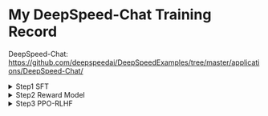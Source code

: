 # My DeepSpeed-Chat Training Record
DeepSpeed-Chat: https://github.com/deepspeedai/DeepSpeedExamples/tree/master/applications/DeepSpeed-Chat/

<details>
<summary>Step1 SFT</summary>

# Actor Model `facebook/opt-1.3b` 训练日志分析
    
## I. 参数设置

### 1. 模型与训练策略
*   **基础模型 (`model_name_or_path`)**: `facebook/opt-1.3b`
*   **训练数据集**: `Dahoas/rm-static`，Total Micro Batches * train_micro_batch_size_per_gpu * world_size 1907 * 8 * 1 = 15256 个样本。数据集地址：https://huggingface.co/datasets/Dahoas/rm-static
*   **LoRA 维度 (`lora_dim`)**: `128`
*   **梯度累积步数 (`gradient_accumulation_steps`)**: `16`

### 2. 分布式训练 (DeepSpeed Launcher)
*   **执行命令 (`cmd`)**:
    ```bash
    /root/miniconda3/bin/python -u -m deepspeed.launcher.launch --world_info=eyJsb2NhbGhvc3QiOiBbMF19 --master_addr=127.0.0.1 --master_port=29500 --enable_each_rank_log=None main.py --model_name_or_path facebook/opt-1.3b --gradient_accumulation_steps 16 --lora_dim 128 --zero_stage 0 --enable_tensorboard --tensorboard_path /root/DeepSpeedExamples/applications/DeepSpeed-Chat/output/actor-models/1.3b --deepspeed --output_dir /root/DeepSpeedExamples/applications/DeepSpeed-Chat/output/actor-models/1.3b
    ```
*   **节点信息 (`world_info`)**: `{'localhost': [0]}` (本地 GPU 0)
*   **主节点地址 (`master_addr`)**: `127.0.0.1`
*   **主节点端口 (`master_port`)**: `29500`
*   **节点数量 (`nnodes`)**: `1`
*   **本地进程数 (`num_local_procs`)**: `1` (使用1个GPU)
*   **总进程数/世界大小 (`dist_world_size`)**: `1`
*   **可见CUDA设备 (`CUDA_VISIBLE_DEVICES`)**: `0`

### 3. DeepSpeed 配置
#### a. 批处理大小
*   **训练总批次大小 (`train_batch_size`)**: `128`
*   **每个GPU的微批次大小 (`train_micro_batch_size_per_gpu`)**: `8`
    *   *(验证: 微批次 8 * 梯度累积 16 * GPU数量 1 = 128，与总批次大小相符)*

#### b. ZeRO 优化
*   **ZeRO 阶段 (`zero_stage` / `zero_optimization.stage`)**: `0`
*   **参数卸载 (`offload_param.device`)**: `none`
*   **优化器状态卸载 (`offload_optimizer.device`)**: `none`

#### c. 精度控制
*   **FP16 启用 (`fp16.enabled`)**: `True`
*   **FP16 损失缩放窗口 (`fp16.loss_scale_window`)**: `100`
*   **初始动态损失缩放值 (`initial_dynamic_scale` / `dynamic_loss_scale_args.init_scale`)**: `65536`

#### d. 优化器与学习率调度器
*   **使用的客户端优化器**: `FusedAdam`
*   **使用的客户端学习率调度器**: `torch.optim.lr_scheduler.LambdaLR`
*   **初始学习率 (`lr`)**: `0.001`
*   **初始动量 (`mom`)**: `(0.9, 0.95)`

#### e. 梯度处理
*   **梯度裁剪 (`gradient_clipping`)**: `1.0`
*   **梯度预缩放 (`prescale_gradients`)**: `false`

#### f. 日志与监控
*   **打印间隔步数 (`steps_per_print`)**: `10`
*   **TensorBoard 启用 (`tensorboard.enabled`)**: `True`
*   **TensorBoard 输出路径 (`tensorboard.output_path`)**: `/root/DeepSpeedExamples/applications/DeepSpeed-Chat/output/actor-models/1.3b/ds_tensorboard_logs/`
*   **TensorBoard 任务名称 (`tensorboard.job_name`)**: `step1_model_tensorboard`

#### g. 输出目录
*   **模型输出目录 (`output_dir`)**: `/root/DeepSpeedExamples/applications/DeepSpeed-Chat/output/actor-models/1.3b`

## II. 训练细节与执行过程

### 1. 环境与设置
*   **加速器 (`ds_accelerator`)**: `cuda` (自动检测)
*   **Python 环境**: `/root/miniconda3/bin/python`
*   **主机文件 (`hostfile`)**: 未找到，仅使用本地资源进行训练。
*   **CUDA 版本**: 安装版本 `11.8`，PyTorch 编译版本 `11.7` (被认为兼容)。
*   **DeepSpeed NCCL 后端**: 利用 PyTorch 的 NCCL 后端进行通信。
*   **FusedAdam 算子编译**: 耗时 `50.531` 秒。
*   **DeepSpeed 版本**: `0.9.5`

### 2. 训练运行
*   **训练轮次 (Epochs)**: `1`
*   **每轮的总微批次数 (Total Micro Batches)**: `1907`
*   **报告的模型参数量**: `1.429 B`
*   **序列长度 (Sequence Length)**: `512`

## III. 损失 (Loss) 与困惑度 (Perplexity) 变化

### 1. 初始评估 (Epoch 0/1)
*   **时间戳**: `[2025-05-02 10:52:48,xxx]`
*   **困惑度 (ppl)**: `8.376730918884277`
*   **损失 (loss)**: `2.125457763671875`

### 2. 训练过程中 (Epoch 1/1)
*   **性能指标 (代表性数值，存在波动)**:
    *   **延迟 (Latency)**: ~`0.33s` / micro-batch
    *   **TFLOPs**: ~`70-71`
    *   **Samples/sec**: ~`24`
    *   **Time/seq**: ~`0.04s`
    *   *注: 日志中出现过 `0.18s` 延迟和 `127.52` TFLOPs 的峰值，可能与批次大小或系统波动有关。*

### 3. 最终评估 (Epoch 1/1)
*   **时间戳**: `[2025-05-02 11:04:35,xxx]`
*   **困惑度 (ppl)**: `5.937998294830322`
*   **损失 (loss)**: `1.7813720703125`

## IV. 总结与变化

*   训练总共进行了 **1 个 epoch**。
*   **损失 (loss)** 从初始的 `2.125` 降低到 `1.781`。
*   **困惑度 (perplexity, ppl)** 从初始的 `8.377` 改善至 `5.938`。
*   主要训练循环和最终评估过程大约耗时: **11 分 47 秒** (不包括初始环境设置和 FusedAdam 编译时间)。

</details>


<details>
<summary>Step2 Reward Model</summary>

# Reward Model `facebook/opt-350m` 训练日志分析

## I. 参数设置

### 1. 命令行参数
*   **基础模型 (`model_name_or_path`)**: `facebook/opt-350m`
*   **起始填充数 (`num_padding_at_beginning`)**: `1` (OPT模型特定参数)
*   **权重衰减 (`weight_decay`)**: `0.1`
*   **Dropout (`dropout`)**: `0.0` (显式设置，覆盖模型默认值)
*   **梯度累积步数 (`gradient_accumulation_steps`)**: `4`
*   **ZeRO 阶段 (`zero_stage`)**: `0`
*   **TensorBoard 启用**: `True`
    *   **路径 (`tensorboard_path`)**: `/root/DeepSpeedExamples/applications/DeepSpeed-Chat/output/reward-models/350m`
*   **输出目录 (`output_dir`)**: `/root/DeepSpeedExamples/applications/DeepSpeed-Chat/output/reward-models/350m`
*   **LoRA 维度 (`lora_dim`)**: 命令中未指定，默认为 `0` (未使用LoRA)。

### 2. 分布式训练 (DeepSpeed Launcher)
*   **节点信息 (`world_info`)**: `{'localhost': [0]}` (在本地机器的 GPU 0 上训练)
*   **主节点地址 (`master_addr`)**: `127.0.0.1`
*   **主节点端口 (`master_port`)**: `29500`
*   **节点数量 (`nnodes`)**: `1`
*   **本地进程数 (`num_local_procs`)**: `1` (使用1个GPU)
*   **分布式世界大小 (`dist_world_size`)**: `1`
*   **可见CUDA设备 (`CUDA_VISIBLE_DEVICES`)**: `0`

### 3. DeepSpeed 配置 (来自 JSON 和日志细节)
*   **批处理大小:**
    *   **每个GPU的训练微批次大小 (`train_micro_batch_size_per_gpu`)**: `8`
    *   **有效训练批次大小 (`train_batch_size`)**: `32`
        *   *(计算: 8 微批次/GPU * 1 GPU * 4 累积步数 = 32)*
*   **ZeRO 优化:**
    *   **阶段 (`zero_optimization.stage`)**: `0`
    *   参数卸载 (`offload_param.device`): `none`
    *   优化器卸载 (`offload_optimizer.device`): `none`
*   **精度:**
    *   **FP16 启用 (`fp16.enabled`)**: `True`
    *   损失缩放窗口 (`loss_scale_window`): `100`
    *   初始动态缩放 (`initial_dynamic_scale`): `65536`
*   **优化器与学习率调度器:**
    *   **使用的客户端优化器**: `FusedAdam`
    *   **使用的客户端学习率调度器**: `torch.optim.lr_scheduler.LambdaLR`
    *   **初始学习率 (`lr`)**: `5e-05`
    *   **初始动量 (`mom`)**: `(0.9, 0.95)`
*   **梯度:**
    *   **梯度裁剪 (`gradient_clipping`)**: `1.0`
*   **日志与 TensorBoard:**
    *   **打印间隔步数 (`steps_per_print`)**: `10`
    *   **TensorBoard 启用 (`tensorboard.enabled`)**: `True`
    *   **输出路径 (`tensorboard.output_path`)**: `/root/DeepSpeedExamples/applications/DeepSpeed-Chat/output/reward-models/350m/ds_tensorboard_logs/`
    *   **任务名称 (`tensorboard.job_name`)**: `step2_model_tensorboard`

## II. 训练细节与执行过程

### 1. 环境与设置
*   **加速器 (`ds_accelerator`)**: `cuda` (自动检测)
*   **主机文件**: 未找到，使用本地资源。
*   **Python 环境**: `/root/miniconda3/bin/python`
*   **TorchVision Beta 版本警告**: 常规警告。
*   **CUDA 版本**: 安装版本 `11.8`，PyTorch 编译版本 `11.7` (兼容)。
*   **DeepSpeed NCCL 后端**: 使用 PyTorch 的 NCCL。
*   **FusedAdam 编译**: `ninja: no work to do.` 然后 `Loading extension module fused_adam... Time to load fused_adam op: 2.185... seconds` (可能已预编译或快速构建)。
*   **DeepSpeed 版本**: `0.9.5`
*   **模型 Dropout 覆盖**:
    *   `Setting model_config.dropout to 0.0`
    *   `Setting model_config.attention_dropout to 0.0`
    *   `Setting model_config.activation_dropout to 0.0`
*   **模型创建时间**: `>Creating model from_config took 38.67... seconds`

### 2. 数据加载与预处理
*   **数据集来源**: `Dahoas/rm-static` (来自 Hugging Face datasets, 已缓存)
*   **`create_prompt_dataset` 的训练阶段**: `2` (对应 Reward Model 训练数据)
*   **训练数据量**: `Creating dataset Dahoas_rm_static for train_phase=2 size=30502` -> **30502 个样本**
*   **评估数据量**: `Creating dataset Dahoas_rm_static for train_phase=2 size=2041` -> **2041 个样本**
*   **Tokenizer 并行警告**: Hugging Face tokenizer 在 fork 环境下的常规警告。

### 3. 训练运行
*   **训练轮次数 (Epochs)**: `1`
*   **每轮总微批次数**: `3813`

## III. 损失与指标变化 (Reward Model 指标)

### 1. 初始评估 (Epoch 0/1 - 训练开始前)
*   **时间戳 (大约)**: `[2025-05-02 11:07:28,xxx]`
*   **Chosen 平均得分 (`chosen_last_scores`)**: `0.8811`
*   **Rejected 平均得分 (`rejected_last_scores`)**: `0.9076`
*   **准确率 (`acc`)**: `0.4750`
    *   *观察: 初始时，rejected 得分略高于 chosen 得分，准确率低于0.5，这符合未训练 RM 的预期。*

### 2. 训练过程中 (Epoch 1/1)
*   **梯度溢出**:
    *   `[2025-05-02 11:07:46,344] [INFO] [fused_optimizer.py:362:_update_scale] Grad overflow on iteration 0`
    *   `[2025-05-02 11:07:46,345] [INFO] [fused_optimizer.py:363:_update_scale] Reducing dynamic loss scale from 65536 to 32768.0`
    *   `[2025-05-02 11:07:46,345] [INFO] [logging.py:96:log_dist] [Rank 0] Overflow detected. Skipping step. Attempted loss scale: 65536, reducing to 32768.0`
*   **Epoch 1 平均损失**: `0.6695552478773276` (在 epoch 结束时报告)

### 3. 最终评估 (Epoch 1/1 - 训练后)
*   **时间戳 (大约)**: 在 "Epoch 1/1 with loss..." 消息之后，"saving model..." 之前
*   **Chosen 平均得分 (`chosen_last_scores`)**: `5.7730`
*   **Rejected 平均得分 (`rejected_last_scores`)**: `5.5493`
*   **准确率 (`acc`)**: `0.6087`
    *   *观察: 训练后，chosen 得分现在高于 rejected 得分，准确率提升至0.5以上，表明模型已学会区分偏好的回复。*

## IV. 变化总结与训练时长

*   Reward Model 训练了 **1 个 epoch**。
*   模型成功学会了区分 "chosen" 和 "rejected" 回复，体现在：
    *   **Chosen 得分显著增加**并高于 rejected 得分。
    *   **准确率**从 `0.4750` 提升至 `0.6087`。
*   该 epoch 的**平均训练损失**约为 `0.670`。
*   在训练刚开始时（迭代0次）发生了一次**梯度溢出**，动态损失缩放器相应地进行了调整。
*   从命令执行 (`[2025-05-02 11:04:43,603]`) 到 "saving model ..." 消息 (`[2025-05-02 11:24:21,xxx]` ) 的总时间约为 **20 分钟**。单个 epoch 的实际训练循环是此持续时间的一部分。
  
</details>


<details>
<summary>Step3 PPO-RLHF</summary>



</details>


